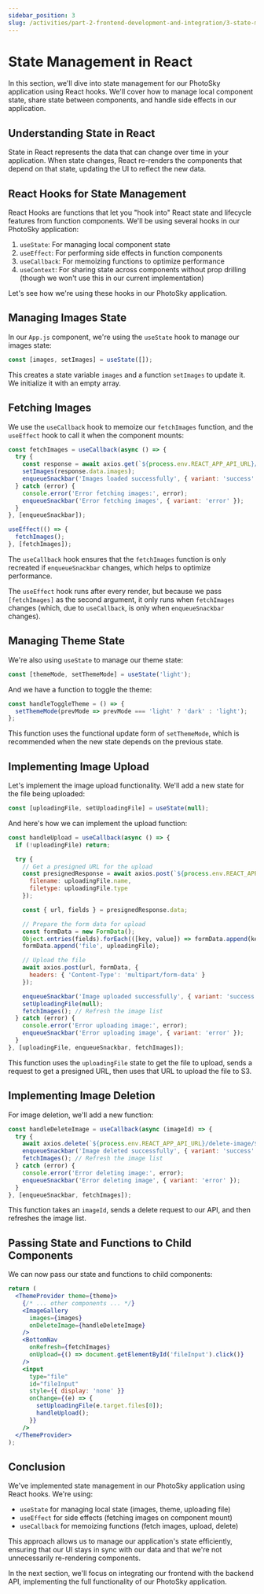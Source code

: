 ```yaml
---
sidebar_position: 3
slug: /activities/part-2-frontend-development-and-integration/3-state-management-in-react
---
```


# State Management in React

In this section, we'll dive into state management for our PhotoSky application using React hooks. We'll cover how to manage local component state, share state between components, and handle side effects in our application.

## Understanding State in React

State in React represents the data that can change over time in your application. When state changes, React re-renders the components that depend on that state, updating the UI to reflect the new data.

## React Hooks for State Management

React Hooks are functions that let you "hook into" React state and lifecycle features from function components. We'll be using several hooks in our PhotoSky application:

1. `useState`: For managing local component state
2. `useEffect`: For performing side effects in function components
3. `useCallback`: For memoizing functions to optimize performance
4. `useContext`: For sharing state across components without prop drilling (though we won't use this in our current implementation)

Let's see how we're using these hooks in our PhotoSky application.

## Managing Images State

In our `App.js` component, we're using the `useState` hook to manage our images state:

```jsx
const [images, setImages] = useState([]);
```

This creates a state variable `images` and a function `setImages` to update it. We initialize it with an empty array.

## Fetching Images

We use the `useCallback` hook to memoize our `fetchImages` function, and the `useEffect` hook to call it when the component mounts:

```jsx
const fetchImages = useCallback(async () => {
  try {
    const response = await axios.get(`${process.env.REACT_APP_API_URL}/list-images`);
    setImages(response.data.images);
    enqueueSnackbar('Images loaded successfully', { variant: 'success' });
  } catch (error) {
    console.error('Error fetching images:', error);
    enqueueSnackbar('Error fetching images', { variant: 'error' });
  }
}, [enqueueSnackbar]);

useEffect(() => {
  fetchImages();
}, [fetchImages]);
```

The `useCallback` hook ensures that the `fetchImages` function is only recreated if `enqueueSnackbar` changes, which helps to optimize performance.

The `useEffect` hook runs after every render, but because we pass `[fetchImages]` as the second argument, it only runs when `fetchImages` changes (which, due to `useCallback`, is only when `enqueueSnackbar` changes).

## Managing Theme State

We're also using `useState` to manage our theme state:

```jsx
const [themeMode, setThemeMode] = useState('light');
```

And we have a function to toggle the theme:

```jsx
const handleToggleTheme = () => {
  setThemeMode(prevMode => prevMode === 'light' ? 'dark' : 'light');
};
```

This function uses the functional update form of `setThemeMode`, which is recommended when the new state depends on the previous state.

## Implementing Image Upload

Let's implement the image upload functionality. We'll add a new state for the file being uploaded:

```jsx
const [uploadingFile, setUploadingFile] = useState(null);
```

And here's how we can implement the upload function:

```jsx
const handleUpload = useCallback(async () => {
  if (!uploadingFile) return;

  try {
    // Get a presigned URL for the upload
    const presignedResponse = await axios.post(`${process.env.REACT_APP_API_URL}/get-presigned-url`, {
      filename: uploadingFile.name,
      filetype: uploadingFile.type
    });

    const { url, fields } = presignedResponse.data;

    // Prepare the form data for upload
    const formData = new FormData();
    Object.entries(fields).forEach(([key, value]) => formData.append(key, value));
    formData.append('file', uploadingFile);

    // Upload the file
    await axios.post(url, formData, {
      headers: { 'Content-Type': 'multipart/form-data' }
    });

    enqueueSnackbar('Image uploaded successfully', { variant: 'success' });
    setUploadingFile(null);
    fetchImages(); // Refresh the image list
  } catch (error) {
    console.error('Error uploading image:', error);
    enqueueSnackbar('Error uploading image', { variant: 'error' });
  }
}, [uploadingFile, enqueueSnackbar, fetchImages]);
```

This function uses the `uploadingFile` state to get the file to upload, sends a request to get a presigned URL, then uses that URL to upload the file to S3.

## Implementing Image Deletion

For image deletion, we'll add a new function:

```jsx
const handleDeleteImage = useCallback(async (imageId) => {
  try {
    await axios.delete(`${process.env.REACT_APP_API_URL}/delete-image/${imageId}`);
    enqueueSnackbar('Image deleted successfully', { variant: 'success' });
    fetchImages(); // Refresh the image list
  } catch (error) {
    console.error('Error deleting image:', error);
    enqueueSnackbar('Error deleting image', { variant: 'error' });
  }
}, [enqueueSnackbar, fetchImages]);
```

This function takes an `imageId`, sends a delete request to our API, and then refreshes the image list.

## Passing State and Functions to Child Components

We can now pass our state and functions to child components:

```jsx
return (
  <ThemeProvider theme={theme}>
    {/* ... other components ... */}
    <ImageGallery 
      images={images} 
      onDeleteImage={handleDeleteImage}
    />
    <BottomNav 
      onRefresh={fetchImages} 
      onUpload={() => document.getElementById('fileInput').click()} 
    />
    <input
      type="file"
      id="fileInput"
      style={{ display: 'none' }}
      onChange={(e) => {
        setUploadingFile(e.target.files[0]);
        handleUpload();
      }}
    />
  </ThemeProvider>
);
```

## Conclusion

We've implemented state management in our PhotoSky application using React hooks. We're using:

- `useState` for managing local state (images, theme, uploading file)
- `useEffect` for side effects (fetching images on component mount)
- `useCallback` for memoizing functions (fetch images, upload, delete)

This approach allows us to manage our application's state efficiently, ensuring that our UI stays in sync with our data and that we're not unnecessarily re-rendering components.

In the next section, we'll focus on integrating our frontend with the backend API, implementing the full functionality of our PhotoSky application.